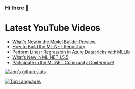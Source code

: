 ### Hi there 👋

# Latest YouTube Videos
<!-- BLOG-POST-LIST:START -->
- [What's New in the Model Builder Preview](https://www.youtube.com/watch?v=7Y4lb_BWUs0)
- [How to Build the ML.NET Repository](https://www.youtube.com/watch?v=QUyZL_Tea7A)
- [Perform Linear Regression in Azure Databricks with MLLib](https://www.youtube.com/watch?v=LTvi3cBuElE)
- [What’s New in ML.NET 1.5.5](https://www.youtube.com/watch?v=xQOiJnX0LDs)
- [Participate in the ML.NET Community Conference!](https://www.youtube.com/watch?v=p7CtTayNOkQ)
<!-- BLOG-POST-LIST:END -->


[![Jon's github stats](https://github-readme-stats.vercel.app/api?username=jwood803&show_icons=true&theme=dark)](https://github.com/anuraghazra/github-readme-stats)

[![Top Languages](https://github-readme-stats.vercel.app/api/top-langs/?username=jwood803&layout=compact&theme=dark)](https://github.com/anuraghazra/github-readme-stats)

<!--
**jwood803/jwood803** is a ✨ _special_ ✨ repository because its `README.md` (this file) appears on your GitHub profile.

Here are some ideas to get you started:

- 🔭 I’m currently working on ...
- 🌱 I’m currently learning ...
- 👯 I’m looking to collaborate on ...
- 🤔 I’m looking for help with ...
- 💬 Ask me about ...
- 📫 How to reach me: ...
- 😄 Pronouns: ...
- ⚡ Fun fact: ...
-->
